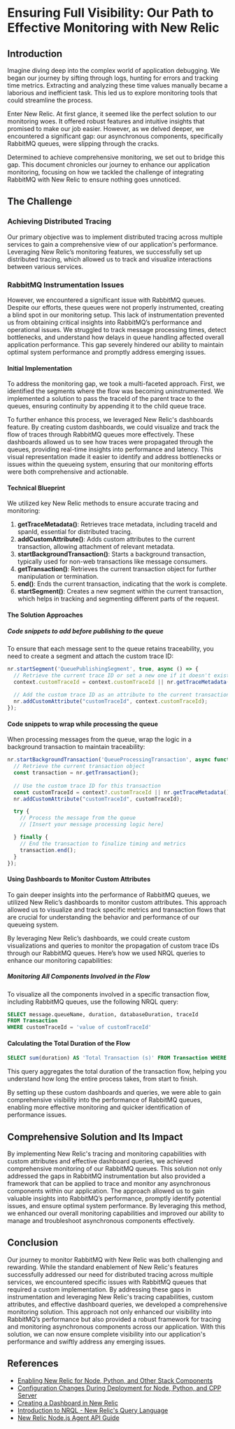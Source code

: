 # Ensuring Full Visibility: Our Path to Effective Monitoring with New Relic

## Introduction
Imagine diving deep into the complex world of application debugging. We began our journey by sifting through logs, hunting for errors and tracking time metrics. Extracting and analyzing these time values manually became a laborious and inefficient task. This led us to explore monitoring tools that could streamline the process.

Enter New Relic. At first glance, it seemed like the perfect solution to our monitoring woes. It offered robust features and intuitive insights that promised to make our job easier. However, as we delved deeper, we encountered a significant gap: our asynchronous components, specifically RabbitMQ queues, were slipping through the cracks.

Determined to achieve comprehensive monitoring, we set out to bridge this gap. This document chronicles our journey to enhance our application monitoring, focusing on how we tackled the challenge of integrating RabbitMQ with New Relic to ensure nothing goes unnoticed.

## The Challenge

### Achieving Distributed Tracing
Our primary objective was to implement distributed tracing across multiple services to gain a comprehensive view of our application's performance. Leveraging New Relic’s monitoring features, we successfully set up distributed tracing, which allowed us to track and visualize interactions between various services.

### RabbitMQ Instrumentation Issues
However, we encountered a significant issue with RabbitMQ queues. Despite our efforts, these queues were not properly instrumented, creating a blind spot in our monitoring setup. This lack of instrumentation prevented us from obtaining critical insights into RabbitMQ’s performance and operational issues. We struggled to track message processing times, detect bottlenecks, and understand how delays in queue handling affected overall application performance. This gap severely hindered our ability to maintain optimal system performance and promptly address emerging issues.

#### Initial Implementation
To address the monitoring gap, we took a multi-faceted approach. First, we identified the segments where the flow was becoming uninstrumented. We implemented a solution to pass the traceId of the parent trace to the queues, ensuring continuity by appending it to the child queue trace.

To further enhance this process, we leveraged New Relic's dashboards feature. By creating custom dashboards, we could visualize and track the flow of traces through RabbitMQ queues more effectively. These dashboards allowed us to see how traces were propagated through the queues, providing real-time insights into performance and latency. This visual representation made it easier to identify and address bottlenecks or issues within the queueing system, ensuring that our monitoring efforts were both comprehensive and actionable.

#### Technical Blueprint
We utilized key New Relic methods to ensure accurate tracing and monitoring:

1. **getTraceMetadata()**: Retrieves trace metadata, including traceId and spanId, essential for distributed tracing.
2. **addCustomAttribute()**: Adds custom attributes to the current transaction, allowing attachment of relevant metadata.
3. **startBackgroundTransaction()**: Starts a background transaction, typically used for non-web transactions like message consumers.
4. **getTransaction()**: Retrieves the current transaction object for further manipulation or termination.
5. **end()**: Ends the current transaction, indicating that the work is complete.
6. **startSegment()**: Creates a new segment within the current transaction, which helps in tracking and segmenting different parts of the request.


#### The Solution Approaches

##### Code snippets to add before publishing to the queue

To ensure that each message sent to the queue retains traceability, you need to create a segment and attach the custom trace ID:

```javascript
nr.startSegment('QueuePublishingSegment', true, async () => {
  // Retrieve the current trace ID or set a new one if it doesn't exist
  context.customTraceId = context.customTraceId || nr.getTraceMetadata()?.traceId;
  
  // Add the custom trace ID as an attribute to the current transaction
  nr.addCustomAttribute("customTraceId", context.customTraceId);
});
```

#### Code snippets to wrap while processing the queue

When processing messages from the queue, wrap the logic in a background transaction to maintain traceability:
```javascript
nr.startBackgroundTransaction('QueueProcessingTransaction', async function transactionHandler() {
  // Retrieve the current transaction object
  const transaction = nr.getTransaction();
  
  // Use the custom trace ID for this transaction
  const customTraceId = context?.customTraceId || nr.getTraceMetadata()?.traceId;
  nr.addCustomAttribute("customTraceId", customTraceId);

  try {
    // Process the message from the queue
    // [Insert your message processing logic here]

  } finally {
    // End the transaction to finalize timing and metrics
    transaction.end();
  }
});
```

#### Using Dashboards to Monitor Custom Attributes

To gain deeper insights into the performance of RabbitMQ queues, we utilized New Relic’s dashboards to monitor custom attributes. This approach allowed us to visualize and track specific metrics and transaction flows that are crucial for understanding the behavior and performance of our queueing system.

By leveraging New Relic’s dashboards, we could create custom visualizations and queries to monitor the propagation of custom trace IDs through our RabbitMQ queues. Here’s how we used NRQL queries to enhance our monitoring capabilities:

##### Monitoring All Components Involved in the Flow
To visualize all the components involved in a specific transaction flow, including RabbitMQ queues, use the following NRQL query:

```sql
SELECT message.queueName, duration, databaseDuration, traceId 
FROM Transaction 
WHERE customTraceId = 'value of customTraceId'
```

#### Calculating the Total Duration of the Flow

```sql
SELECT sum(duration) AS 'Total Transaction (s)' FROM Transaction WHERE customTraceId = 'value of customtraceId' OR traceId = 'value of parent traceId'
```

This query aggregates the total duration of the transaction flow, helping you understand how long the entire process takes, from start to finish.

By setting up these custom dashboards and queries, we were able to gain comprehensive visibility into the performance of RabbitMQ queues, enabling more effective monitoring and quicker identification of performance issues.

## Comprehensive Solution and Its Impact

By implementing New Relic's tracing and monitoring capabilities with custom attributes and effective dashboard queries, we achieved comprehensive monitoring of our RabbitMQ queues. This solution not only addressed the gaps in RabbitMQ instrumentation but also provided a framework that can be applied to trace and monitor any asynchronous components within our application. The approach allowed us to gain valuable insights into RabbitMQ’s performance, promptly identify potential issues, and ensure optimal system performance. By leveraging this method, we enhanced our overall monitoring capabilities and improved our ability to manage and troubleshoot asynchronous components effectively.

## Conclusion
Our journey to monitor RabbitMQ with New Relic was both challenging and rewarding. While the standard enablement of New Relic's features successfully addressed our need for distributed tracing across multiple services, we encountered specific issues with RabbitMQ queues that required a custom implementation. By addressing these gaps in instrumentation and leveraging New Relic's tracing capabilities, custom attributes, and effective dashboard queries, we developed a comprehensive monitoring solution. This approach not only enhanced our visibility into RabbitMQ’s performance but also provided a robust framework for tracing and monitoring asynchronous components across our application. With this solution, we can now ensure complete visibility into our application's performance and swiftly address any emerging issues.


## References

- [Enabling New Relic for Node, Python, and Other Stack Components](https://docs.google.com/document/d/1MTT2afwh6noTEPQck-zKGGF7M7V1EgC2SGxzAcT3GrA/edit)
- [Configuration Changes During Deployment for Node, Python, and CPP Server](https://docs.google.com/document/d/14kgXBuft6I3iESy-6NiQKwyTI7j5PvzSoPR9pB1cf2E/edit#heading=h.ibjm5ssqs52m)
- [Creating a Dashboard in New Relic](https://developer.newrelic.com/contribute-to-quickstarts/create-a-dashboard/)
- [Introduction to NRQL - New Relic's Query Language](https://docs.newrelic.com/docs/nrql/get-started/introduction-nrql-new-relics-query-language/)
- [New Relic Node.js Agent API Guide](https://docs.newrelic.com/docs/apm/agents/nodejs-agent/api-guides/nodejs-agent-api/)
